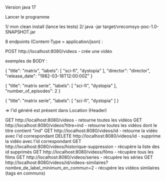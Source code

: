 Version java 17

Lancer le programme

1/ mvn clean install (lance les tests) 
2/ java -jar target/vrecomsys-poc-1.0-SNAPSHOT.jar


8 endpoints (Content-Type = application/json) : 

POST http://localhost:8080/videos - crée une vidéo

exemples de BODY :

  {
    "title": "matrix",
    "labels": [
      "sci-fi",
      "dystopia"
    ],
    "director": "director",
    "release_date": "1982-03-18T12:00:00Z"
  }
  
  {
    "title": "matrix serie",
    "labels": [
      "sci-fi",
      "dystopia"
    ],
    "number_of_episodes": 2
  }
  
  {
    "title": "matrix serie",
    "labels": [
      "sci-fi",
      "dystopia"
    ]
  }
 
 
=> l'id généré est présent dans Location (Header)

GET http://localhost:8080/videos - retourne toutes les vidéos
GET http://localhost:8080/videos?titre=ind - retourne toutes les vidéos dont le titre contient "ind"
GET http://localhost:8080/videos/id - retourne la vidéo avec l'id correspondant
DELETE http://localhost:8080/videos/id - supprime la vidéo avec l'id correspondant
GET http://localhost:8080/videos/historique-suppression - récupère la liste des id supprimés
GET http://localhost:8080/videos/films - récupère tous les films
GET http://localhost:8080/videos/series - récupère les séries
GET http://localhost:8080/videos/id/videos-similaires?nombre_de_label_minimum_en_commun=2 - récupère les vidéos similaires (tags en communs)




  
